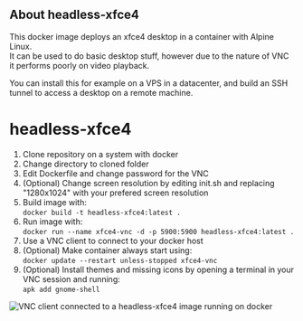 ## About headless-xfce4
This docker image deploys an xfce4 desktop in a container with Alpine Linux.\
It can be used to do basic desktop stuff, however due to the nature of VNC it performs poorly on video playback.

You can install this for example on a VPS in a datacenter, and build an SSH tunnel to access a desktop on a remote machine.
# headless-xfce4
1. Clone repository on a system with docker
2. Change directory to cloned folder
3. Edit Dockerfile and change password for the VNC
4. (Optional) Change screen resolution by editing init.sh and replacing "1280x1024" with your prefered screen resolution
5. Build image with:\
`docker build -t headless-xfce4:latest .`
6. Run image with:\
`docker run --name xfce4-vnc -d -p 5900:5900 headless-xfce4:latest .`
7. Use a VNC client to connect to your docker host
8. (Optional) Make container always start using:\
`docker update --restart unless-stopped xfce4-vnc`
9. (Optional) Install themes and missing icons by opening a terminal in your VNC session and running:\
`apk add gnome-shell`

![VNC client connected to a headless-xfce4 image running on docker](https://cdn.discord.digital/xfce4-docker)
